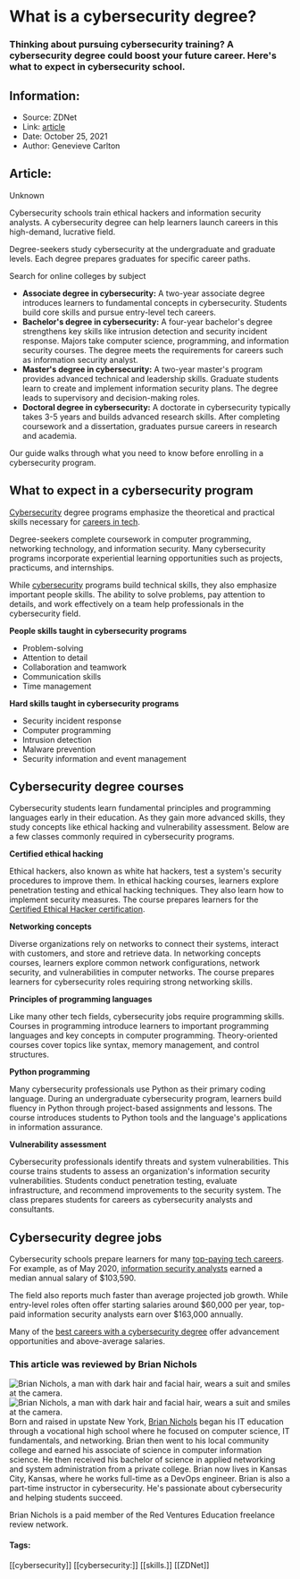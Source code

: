 # What is a cybersecurity degree?
### Thinking about pursuing cybersecurity training? A cybersecurity degree could boost your future career. Here's what to expect in cybersecurity school.

## Information:
+ Source: ZDNet
+ Link: [article](https://www.zdnet.com/article/cybersecurity-degree/)
+ Date: October 25, 2021
+ Author: Genevieve Carlton


## Article:
Unknown

Cybersecurity schools train ethical hackers and information security analysts. A cybersecurity degree can help learners launch careers in this high-demand, lucrative field.

Degree-seekers study cybersecurity at the undergraduate and graduate levels. Each degree prepares graduates for specific career paths. 


Search for online colleges by subject



* **Associate degree in cybersecurity:** A two-year associate degree introduces learners to fundamental concepts in cybersecurity. Students build core skills and pursue entry-level tech careers.
* **Bachelor's degree in cybersecurity:** A four-year bachelor's degree strengthens key skills like intrusion detection and security incident response. Majors take computer science, programming, and information security courses. The degree meets the requirements for careers such as information security analyst.
* **Master's degree in cybersecurity:** A two-year master's program provides advanced technical and leadership skills. Graduate students learn to create and implement information security plans. The degree leads to supervisory and decision-making roles.
* **Doctoral degree in cybersecurity:** A doctorate in cybersecurity typically takes 3-5 years and builds advanced research skills. After completing coursework and a dissertation, graduates pursue careers in research and academia.

Our guide walks through what you need to know before enrolling in a cybersecurity program.

What to expect in a cybersecurity program
-----------------------------------------

[Cybersecurity](https://www.zdnet.com/article/best-online-cybersecurity-degrees/) degree programs emphasize the theoretical and practical skills necessary for [careers in tech](https://www.zdnet.com/article/top-careers-in-information-technology/). 

Degree-seekers complete coursework in computer programming, networking technology, and information security. Many cybersecurity programs incorporate experiential learning opportunities such as projects, practicums, and internships. 

While [cybersecurity](https://www.zdnet.com/article/what-is-cybersecurity-and-why-cybersecurity-matters/) programs build technical skills, they also emphasize important people skills. The ability to solve problems, pay attention to details, and work effectively on a team help professionals in the cybersecurity field.





**People skills taught in cybersecurity programs**

* Problem-solving
* Attention to detail
* Collaboration and teamwork
* Communication skills
* Time management






**Hard skills taught in cybersecurity programs**

* Security incident response
* Computer programming
* Intrusion detection
* Malware prevention
* Security information and event management

Cybersecurity degree courses
----------------------------

Cybersecurity students learn fundamental principles and programming languages early in their education. As they gain more advanced skills, they study concepts like ethical hacking and vulnerability assessment. Below are a few classes commonly required in cybersecurity programs.

**Certified ethical hacking**

Ethical hackers, also known as white hat hackers, test a system's security procedures to improve them. In ethical hacking courses, learners explore penetration testing and ethical hacking techniques. They also learn how to implement security measures. The course prepares learners for the [Certified Ethical Hacker certification](https://www.zdnet.com/article/best-ethical-hacking-certification/).

**Networking concepts**

Diverse organizations rely on networks to connect their systems, interact with customers, and store and retrieve data. In networking concepts courses, learners explore common network configurations, network security, and vulnerabilities in computer networks. The course prepares learners for cybersecurity roles requiring strong networking skills.

**Principles of programming languages**

Like many other tech fields, cybersecurity jobs require programming skills. Courses in programming introduce learners to important programming languages and key concepts in computer programming. Theory-oriented courses cover topics like syntax, memory management, and control structures. 

**Python programming**

Many cybersecurity professionals use Python as their primary coding language. During an undergraduate cybersecurity program, learners build fluency in Python through project-based assignments and lessons. The course introduces students to Python tools and the language's applications in information assurance.

**Vulnerability assessment**

Cybersecurity professionals identify threats and system vulnerabilities. This course trains students to assess an organization's information security vulnerabilities. Students conduct penetration testing, evaluate infrastructure, and recommend improvements to the security system. The class prepares students for careers as cybersecurity analysts and consultants.

Cybersecurity degree jobs
-------------------------

Cybersecurity schools prepare learners for many [top-paying tech careers](https://www.zdnet.com/article/how-to-get-a-job-in-cybersecurity-top-paying-jobs-in-cybersecurity/). For example, as of May 2020, [information security analysts](https://www.bls.gov/ooh/computer-and-information-technology/information-security-analysts.htm) earned a median annual salary of $103,590.

The field also reports much faster than average projected job growth. While entry-level roles often offer starting salaries around $60,000 per year, top-paid information security analysts earn over $163,000 annually.

Many of the [best careers with a cybersecurity degree](https://www.zdnet.com/article/best-careers-with-a-cybersecurity-degree/) offer advancement opportunities and above-average salaries.

### This article was reviewed by Brian Nichols

![Brian Nichols, a man with dark hair and facial hair, wears a suit and smiles at the camera.]()![Brian Nichols, a man with dark hair and facial hair, wears a suit and smiles at the camera.](https://www.zdnet.com/a/img/resize/6ce77b43817a9e6f40dcd87ce2ea078c1ff2fa96/2021/10/25/f82230d6-84ed-4a34-a706-fc22c1c76d91/brian-nichols.png?width=470&fit=bounds&auto=webp)Born and raised in upstate New York, [Brian Nichols](https://www.linkedin.com/in/brnichols/) began his IT education through a vocational high school where he focused on computer science, IT fundamentals, and networking. Brian then went to his local community college and earned his associate of science in computer information science. He then received his bachelor of science in applied networking and system administration from a private college. Brian now lives in Kansas City, Kansas, where he works full-time as a DevOps engineer. Brian is also a part-time instructor in cybersecurity. He's passionate about cybersecurity and helping students succeed. 

Brian Nichols is a paid member of the Red Ventures Education freelance review network. 





#### Tags:
[[cybersecurity]] [[cybersecurity:]] [[skills.]] [[ZDNet]]
